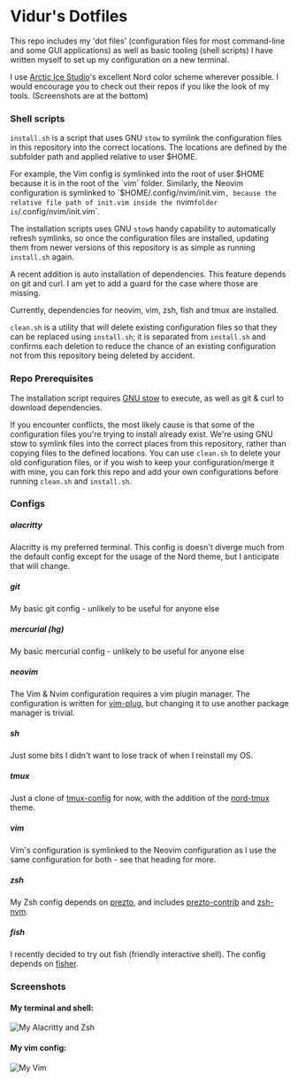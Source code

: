 # Vidur's Dotfiles

This repo includes my 'dot files' (configuration files for most command-line 
and some GUI applications) as well as basic tooling (shell scripts) I have 
written myself to set up my configuration on a new terminal.

I use [Arctic Ice Studio](https://github.com/arcticicestudio)'s excellent Nord 
color scheme wherever possible. I would encourage you to check out their repos 
if you like the look of my tools. (Screenshots are at the bottom)



### Shell scripts

`install.sh` is a script that uses GNU `stow` to symlink the configuration files
in this repository into the correct locations. The locations are defined by the
subfolder path and applied relative to user $HOME.

For example, the Vim config is symlinked into the root of user $HOME because it 
is in the root of the `vim` folder. Similarly, the Neovim configuration is 
symlinked to `$HOME/.config/nvim/init.vim`, because the relative file path of
init.vim inside the `nvim` folder is `/.config/nvim/init.vim`.

The installation scripts uses GNU `stow`s handy capability to automatically 
refresh symlinks, so once the configuration files are installed, updating them
from newer versions of this repository is as simple as running `install.sh`
again.

A recent addition is auto installation of dependencies. This feature depends on
git and curl. I am yet to add a guard for the case where those are missing. 

Currently, dependencies for neovim, vim, zsh, fish and tmux are installed.

`clean.sh` is a utility that will delete existing configuration files so that
they can be replaced using `install.sh`; it is separated from `install.sh` and
confirms each deletion to reduce the chance of an existing configuration not
from this repository being deleted by accident.

### Repo Prerequisites
The installation script requires [GNU stow](https://www.gnu.org/software/stow/) 
to execute, as well as git & curl to download dependencies.

If you encounter conflicts, the most likely cause is that some of the 
configuration files you're trying to install already exist. We're using GNU stow 
to symlink files into the correct places from this repository, rather than 
copying files to the defined locations. You can use `clean.sh` to delete your
old configuration files, or if you wish to keep your configuration/merge it with
mine, you can fork this repo and add your own configurations before running
`clean.sh` and `install.sh`.


### Configs


##### alacritty
Alacritty is my preferred terminal. This config is doesn't diverge much from the
default config except for the usage of the Nord theme, but I anticipate that
will change.

##### git
My basic git config - unlikely to be useful for anyone else

##### mercurial (hg)
My basic mercurial config - unlikely to be useful for anyone else

##### neovim
The Vim & Nvim configuration requires a vim plugin manager. The configuration is 
written for [vim-plug](https://github.com/junegunn/vim-plug), but changing it to
use another package manager is trivial.

##### sh
Just some bits I didn't want to lose track of when I reinstall my OS.

##### tmux
Just a clone of [tmux-config](https://github.com/samoshkin/tmux-config) for now,
with the addition of the [nord-tmux](https://github.com/arcticicestudio/nord-tmux) theme.

##### vim
Vim's configuration is symlinked to the Neovim configuration as I use the same
configuration for both - see that heading for more.

##### zsh
My Zsh config depends on [prezto](https://github.com/sorin-ionescu/prezto), and includes
[prezto-contrib](https://github.com/belak/prezto-contrib) and
[zsh-nvm](https://github.com/lukechilds/zsh-nvm).

##### fish
I recently decided to try out fish (friendly interactive shell). The config depends
on [fisher](https://github.com/jorgebucaran/fisher). 


### Screenshots
#### My terminal and shell:
![My Alacritty and Zsh](https://i.imgur.com/vqBnPli.png)
#### My vim config:
![My Vim](https://i.imgur.com/HhXAe2I.png)

